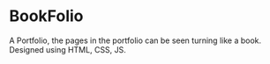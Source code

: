 # BookFolio
A Portfolio, the pages in the portfolio can be seen turning like a book. Designed using HTML, CSS, JS.
